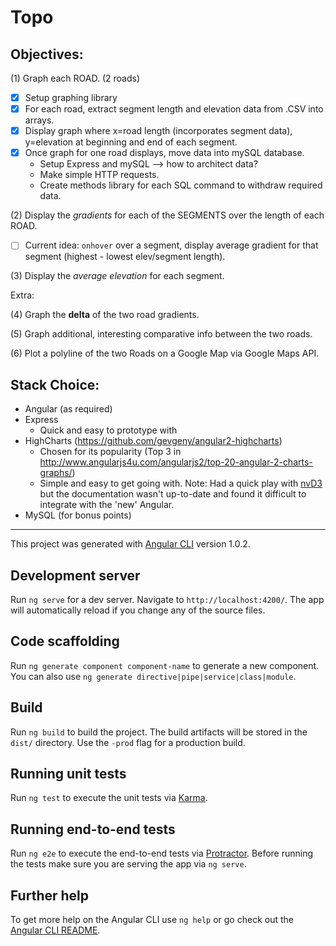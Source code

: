 # Topo

## Objectives:
(1) Graph each ROAD. (2 roads)
  - [x] Setup graphing library
  - [x] For each road, extract segment length and elevation data from .CSV into arrays.
  - [x] Display graph where x=road length (incorporates segment data), y=elevation at beginning and end of each segment.
  - [x] Once graph for one road displays, move data into mySQL database.
    - Setup Express and mySQL --> how to architect data?
    - Make simple HTTP requests.
    - Create methods library for each SQL command to withdraw required data. 

(2) Display the *gradients* for each of the SEGMENTS over the length of each ROAD.
  - [ ] Current idea: `onhover` over a segment, display average gradient for that segment (highest - lowest elev/segment length).

(3) Display the *average elevation* for each segment.

Extra:

(4) Graph the **delta** of the two road gradients.

(5) Graph additional, interesting comparative info between the two roads.

(6) Plot a polyline of the two Roads on a Google Map via Google Maps API.

## Stack Choice:
- Angular (as required)
- Express
  - Quick and easy to prototype with
- HighCharts (https://github.com/gevgeny/angular2-highcharts)
  - Chosen for its popularity (Top 3 in http://www.angularjs4u.com/angularjs2/top-20-angular-2-charts-graphs/)
  - Simple and easy to get going with. Note: Had a quick play with [nvD3](https://github.com/krispo/angular-nvd3) but the documentation wasn't up-to-date and found it difficult to integrate with the 'new' Angular. 
- MySQL (for bonus points)

***

This project was generated with [Angular CLI](https://github.com/angular/angular-cli) version 1.0.2.

## Development server

Run `ng serve` for a dev server. Navigate to `http://localhost:4200/`. The app will automatically reload if you change any of the source files.

## Code scaffolding

Run `ng generate component component-name` to generate a new component. You can also use `ng generate directive|pipe|service|class|module`.

## Build

Run `ng build` to build the project. The build artifacts will be stored in the `dist/` directory. Use the `-prod` flag for a production build.

## Running unit tests

Run `ng test` to execute the unit tests via [Karma](https://karma-runner.github.io).

## Running end-to-end tests

Run `ng e2e` to execute the end-to-end tests via [Protractor](http://www.protractortest.org/).
Before running the tests make sure you are serving the app via `ng serve`.

## Further help

To get more help on the Angular CLI use `ng help` or go check out the [Angular CLI README](https://github.com/angular/angular-cli/blob/master/README.md).
